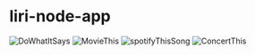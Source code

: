 # liri-node-app
![DoWhatItSays](https://user-images.githubusercontent.com/53452871/65931287-161d3f00-e3d7-11e9-9819-c4492b0266c3.PNG)
![MovieThis](https://user-images.githubusercontent.com/53452871/65931289-19182f80-e3d7-11e9-8824-2fee0d463413.PNG)
![spotifyThisSong](https://user-images.githubusercontent.com/53452871/65931297-1cabb680-e3d7-11e9-80e3-d394d81c5950.PNG)
![ConcertThis](https://user-images.githubusercontent.com/53452871/65931305-22090100-e3d7-11e9-86c3-8e0cb3b5f26e.PNG)
